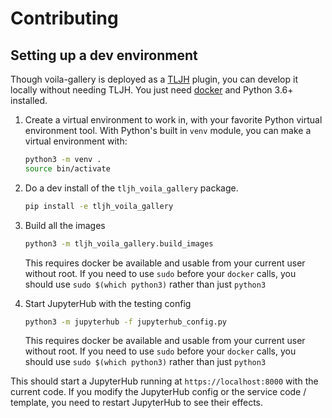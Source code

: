 # Contributing

## Setting up a dev environment

Though voila-gallery is deployed as a [TLJH](https://tljh.jupyter.org)
plugin, you can develop it locally without needing TLJH. You just need
[docker](https://docker.com) and Python 3.6+ installed.

1. Create a virtual environment to work in, with your favorite
   Python virtual environment tool. With Python's built in `venv`
   module, you can make a virtual environment with:

   ```bash
   python3 -m venv .
   source bin/activate
   ```

2. Do a dev install of the `tljh_voila_gallery` package.

   ```bash
   pip install -e tljh_voila_gallery
   ```

3. Build all the images

   ```bash
   python3 -m tljh_voila_gallery.build_images
   ```

   This requires docker be available and usable from your current
   user without root. If you need to use `sudo` before your `docker`
   calls, you should use `sudo $(which python3)` rather than just
   `python3`

4. Start JupyterHub with the testing config

   ```bash
   python3 -m jupyterhub -f jupyterhub_config.py
   ```

   This requires docker be available and usable from your current
   user without root. If you need to use `sudo` before your `docker`
   calls, you should use `sudo $(which python3)` rather than just
   `python3`

This should start a JupyterHub running at `https://localhost:8000`
with the current code. If you modify the JupyterHub config or the
service code / template, you need to restart JupyterHub to see their
effects.
